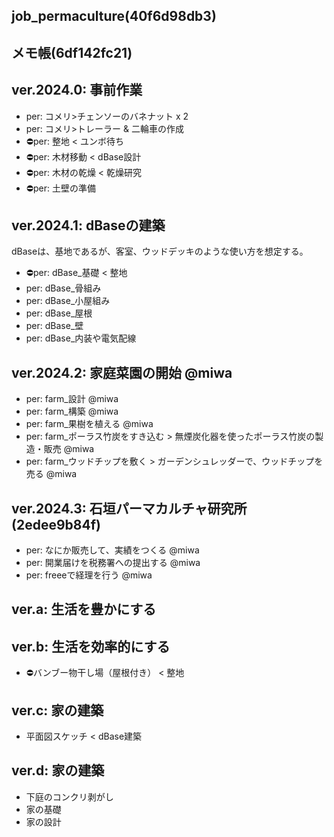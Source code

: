 job_permaculture(40f6d98db3)
---

メモ帳(6df142fc21)
---

## ver.2024.0: 事前作業
- per: コメリ>チェンソーのバネナット x 2
- per: コメリ>トレーラー & 二輪車の作成
- ⛔️per: 整地 < ユンボ待ち
- ⛔️per: 木材移動 < dBase設計
- ⛔️per: 木材の乾燥 < 乾燥研究
- ⛔️per: 土壁の準備

## ver.2024.1: dBaseの建築
dBaseは、基地であるが、客室、ウッドデッキのような使い方を想定する。
- ⛔️per: dBase_基礎 < 整地
- per: dBase_骨組み
- per: dBase_小屋組み
- per: dBase_屋根
- per: dBase_壁
- per: dBase_内装や電気配線

## ver.2024.2: 家庭菜園の開始 @miwa
- per: farm_設計 @miwa
- per: farm_構築 @miwa
- per: farm_果樹を植える @miwa
- per: farm_ポーラス竹炭をすき込む > 無煙炭化器を使ったポーラス竹炭の製造・販売 @miwa
- per: farm_ウッドチップを敷く > ガーデンシュレッダーで、ウッドチップを売る @miwa

## ver.2024.3: 石垣パーマカルチャ研究所(2edee9b84f)
- per: なにか販売して、実績をつくる @miwa
- per: 開業届けを税務署への提出する @miwa
- per: freeeで経理を行う @miwa


## ver.a: 生活を豊かにする

## ver.b: 生活を効率的にする
- ⛔️バンブー物干し場（屋根付き） < 整地

## ver.c: 家の建築
- 平面図スケッチ < dBase建築

## ver.d: 家の建築
- 下庭のコンクリ剥がし
- 家の基礎
- 家の設計






